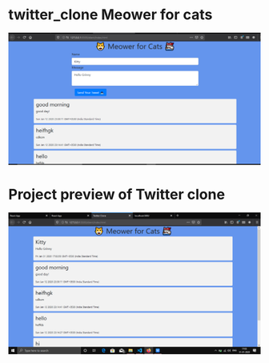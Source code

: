 # twitter_clone Meower for cats

![image of clone](https://github.com/axaysushir/twitter_clone/blob/master/Picture3.png)

# Project preview of Twitter clone

![image of clone](https://github.com/axaysushir/twitter_clone/blob/master/Picture4.png)
